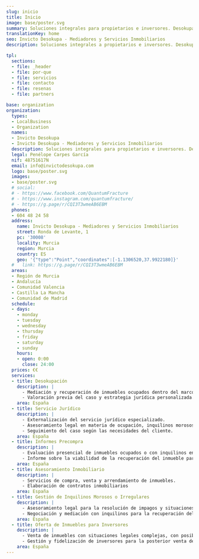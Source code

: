 ```yaml
---
slug: inicio
title: Inicio
image: base/poster.svg
summary: Soluciones integrales para propietarios e inversores. Desokupación legal, gestión de inquilinos morosos, informes precompra y asesoramiento inmobiliario.
translationKey: home
seo: Invicto Desokupa - Mediadores y Servicios Inmobiliarios
description: Soluciones integrales a propietarios e inversores. Desokupación legal, gestión de inquilinos morosos, informes precompra y asesoramiento inmobiliario.

tpl:
  sections:
  - file: _header
  - file: por-que
  - file: servicios
  - file: contacto
  - file: resenas
  - file: partners

base: organization
organization:
  types:
  - LocalBusiness
  - Organization
  names:
  - Invicto Desokupa
  - Invicto Desokupa - Mediadores y Servicios Inmobiliarios
  description: Soluciones integrales para propietarios e inversores. Desokupación legal, gestión de inquilinos morosos, informes precompra y asesoramiento inmobiliario.
  legal: Penélope Carpes García
  nif: 48751617N
  email: info@invictodesokupa.com
  logo: base/poster.svg
  images:
  - base/poster.svg
  # social:
  # - https://www.facebook.com/QuantumFracture
  # - https://www.instagram.com/quantumfracture/
  # - https://g.page/r/CQI3T3wmeAB6EBM
  phones:
  - 604 48 24 58
  address:
    name: Invicto Desokupa - Mediadores y Servicios Inmobiliarios
    street: Ronda de Levante, 1
    pc: '30008'
    locality: Murcia
    region: Murcia
    country: ES
    geo: '{"type":"Point","coordinates":[-1.1306520,37.9922180]}'
  #   link: https://g.page/r/CQI3T3wmeAB6EBM
  areas:
  - Región de Murcia
  - Andalucía
  - Comunidad Valencia
  - Castilla La Mancha
  - Comunidad de Madrid
  schedule:
  - days:
    - monday
    - tuesday
    - wednesday
    - thursday
    - friday
    - saturday
    - sunday
    hours:
    - open: 0:00
      close: 24:00
  prices: €€
  services:
  - title: Desokupación
    description: |
      - Mediación y recuperación de inmuebles ocupados dentro del marco legal.
      - Valoración previa del caso y estrategia jurídica personalizada.
    area: España
  - title: Servicio Jurídico
    description: |
      - Externalización del servicio jurídico especializado.
      - Asesoramiento legal en materia de ocupación, inquilinos morosos e irregulares.
      - Seguimiento del caso según las necesidades del cliente.
    area: España
  - title: Informes Precompra
    description: |
      - Evaluación presencial de inmuebles ocupados o con inquilinos en situación irregular.
      - Informe sobre la viabilidad de la recuperación del inmueble para inversores o compradores interesados.
    area: España
  - title: Asesoramiento Inmobiliario
    description: |
      - Servicios de compra, venta y arrendamiento de inmuebles.
      - Elaboración de contratos inmobiliarios
    area: España
  - title: Gestión de Inquilinos Morosos o Irregulares
    description: |
      - Asesoramiento legal para la resolución de impagos y situaciones irregulares.
      - Negociación y mediación con inquilinos para la recuperación del inmueble.
    area: España
  - title: Oferta de Inmuebles para Inversores
    description: |
      - Venta de inmuebles con situaciones legales complejas, con posibilidad de contratación de nuestros servicios jurídicos para su recuperación.
      - Gestión y fidelización de inversores para la posterior venta de viviendas recuperadas.
    area: España
---
```

